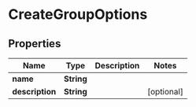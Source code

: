 

# CreateGroupOptions

## Properties

Name | Type | Description | Notes
------------ | ------------- | ------------- | -------------
**name** | **String** |  | 
**description** | **String** |  |  [optional]



